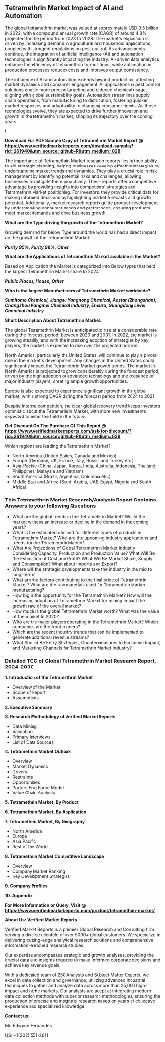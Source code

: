 <h2>Tetramethrin Market Impact of AI and Automation</h2><p>The global tetramethrin market was valued at approximately USD 3.5 billion in 2022, with a compound annual growth rate (CAGR) of around 4.8% projected for the period from 2023 to 2028. The market's expansion is driven by increasing demand in agricultural and household applications, coupled with stringent regulations on pest control. As advancements continue, the integration of artificial intelligence (AI) and automation technologies is significantly impacting the industry. AI-driven data analytics enhance the efficiency of tetramethrin formulations, while automation in production processes reduces costs and improves output consistency.</p><p>The influence of AI and automation extends beyond production, affecting market dynamics and consumer engagement. AI applications in pest control solutions enable more precise targeting and reduced chemical usage, aligning with global sustainability goals. Automation streamlines supply chain operations, from manufacturing to distribution, fostering quicker market responses and adaptability to changing consumer needs. As these technologies evolve, they are expected to drive further innovation and growth in the tetramethrin market, shaping its trajectory over the coming years.</p>t</p><p id="" class=""><strong>Download Full PDF Sample Copy of Tetramethrin Market Report @ <a href="https://www.verifiedmarketreports.com/download-sample/?rid=261940&utm_source=github-R&utm_medium=028" target="_blank">https://www.verifiedmarketreports.com/download-sample/?rid=261940&utm_source=github-R&utm_medium=028</a></strong></p><p>The importance of&nbsp;Tetramethrin Market research reports lies in their ability to aid strategic planning, helping businesses develop effective strategies by understanding market trends and dynamics. They play a crucial role in risk management by identifying potential risks and challenges, allowing businesses to mitigate them proactively. These reports offer a competitive advantage by providing insights into competitors' strategies and Tetramethrin Market positioning. For investors, they provide critical data for making informed decisions by highlighting market forecasts and growth potential. Additionally, market research reports guide product development by understanding consumer needs and preferences, ensuring products meet market demands and drive business growth.</p><p><strong>What are the&nbsp;Type driving the growth of the Tetramethrin Market?</strong></p><p id="" class="">Growing demand for below Type around the world has had a direct impact on the growth of the Tetramethrin Market:</p><em><strong>Purity 95%, Purity 98%, Other</strong></em></p><strong>What are the&nbsp;Applications&nbsp;of Tetramethrin Market available in the Market?</strong></p><p id="" class="">Based on Application the Market is categorized into Below types that held the largest Tetramethrin Market share In 2024.</p><em><strong>Public Places, House, Other</strong></em></p><strong>Who is the largest Manufacturers of Tetramethrin Market worldwide?</strong></p><p><em><strong>Sumitomo Chemical, Jiangsu Yangnong Chemical, Aestar (Zhongshan), Changzhou Kangmei Chemical Industry, Endura, Guangdong Liwei Chemical Industry</strong></em></p><p id="" class=""><strong>Short Description About Tetramethrin Market:</strong></p><p>The global Tetramethrin Market is anticipated to rise at a considerable rate during the forecast period, between 2023 and 2031. In 2022, the market is growing steadily, and with the increasing adoption of strategies by key players, the market is expected to rise over the projected horizon.</p><p>North America, particularly the United States, will continue to play a pivotal role in the market's development. Any changes in the United States could significantly impact the Tetramethrin Market growth trends. The market in North America is projected to grow considerably during the forecast period, driven by the high adoption of advanced technology and the presence of major industry players, creating ample growth opportunities.</p><p>Europe is also expected to experience significant growth in the global market, with a strong CAGR during the forecast period from 2024 to 2031.</p><p>Despite intense competition, the clear global recovery trend keeps investors optimistic about the Tetramethrin Market, with more new investments expected to enter the field in the future.</p><p id="" class=""><strong>Get Discount On The Purchase Of This Report @ <a href="https://www.verifiedmarketreports.com/ask-for-discount/?rid=261940&utm_source=github-R&utm_medium=028" target="_blank">https://www.verifiedmarketreports.com/ask-for-discount/?rid=261940&utm_source=github-R&utm_medium=028</a></strong></p>Which regions are leading the Tetramethrin Market?</p><ul><li>North America (United States, Canada and Mexico)</li><li>Europe (Germany, UK, France, Italy, Russia and Turkey etc.)</li><li>Asia-Pacific (China, Japan, Korea, India, Australia, Indonesia, Thailand, Philippines, Malaysia and Vietnam)</li><li>South America (Brazil, Argentina, Columbia etc.)</li><li>Middle East and Africa (Saudi Arabia, UAE, Egypt, Nigeria and South Africa)</li></ul><h3 id="" class="">This Tetramethrin Market Research/Analysis Report Contains Answers to your following Questions</h3><ul><li>What are the global trends in the Tetramethrin Market? Would the market witness an increase or decline in the demand in the coming years?</li><li>What is the estimated demand for different types of products in Tetramethrin Market? What are the upcoming industry applications and trends for the Tetramethrin Market?</li><li>What Are Projections of Global Tetramethrin Market Industry Considering Capacity, Production and Production Value? What Will Be the Estimation of Cost and Profit? What Will Be Market Share, Supply and Consumption? What about imports and Export?</li><li>Where will the strategic developments take the industry in the mid to long-term?</li><li>What are the factors contributing to the final price of Tetramethrin Market? What are the raw materials used for Tetramethrin Market manufacturing?</li><li>How big is the opportunity for the Tetramethrin Market? How will the increasing adoption of Tetramethrin Market for mining impact the growth rate of the overall market?</li><li>How much is the global Tetramethrin Market worth? What was the value of the market In 2020?</li><li>Who are the major players operating in the Tetramethrin Market? Which companies are the front runners?</li><li>Which are the recent industry trends that can be implemented to generate additional revenue streams?</li><li>What Should Be Entry Strategies, Countermeasures to Economic Impact, and Marketing Channels for Tetramethrin Market Industry?</li></ul><h3 id="" class="">Detailed TOC of Global Tetramethrin Market Research Report, 2024-2030</h3><p id="" class=""><strong>1. Introduction of the Tetramethrin Market</strong></p><ul><li>Overview of the Market</li><li>Scope of Report</li><li>Assumptions</li></ul><p id="" class=""><strong>2. Executive Summary</strong></p><p id="" class=""><strong>3. Research Methodology of Verified Market Reports</strong></p><ul><li>Data Mining</li><li>Validation</li><li>Primary Interviews</li><li>List of Data Sources</li></ul><p id="" class=""><strong>4. Tetramethrin Market Outlook</strong></p><ul><li>Overview</li><li>Market Dynamics</li><li>Drivers</li><li>Restraints</li><li>Opportunities</li><li>Porters Five Force Model</li><li>Value Chain Analysis</li></ul><p id="" class=""><strong>5. Tetramethrin Market, By Product</strong></p><p id="" class=""><strong>6. Tetramethrin Market, By Application</strong></p><p id="" class=""><strong>7. Tetramethrin Market, By Geography</strong></p><ul><li>North America</li><li>Europe</li><li>Asia Pacific</li><li>Rest of the World</li></ul><p id="" class=""><strong>8. Tetramethrin Market Competitive Landscape</strong></p><ul><li>Overview</li><li>Company Market Ranking</li><li>Key Development Strategies</li></ul><p id="" class=""><strong>9. Company Profiles</strong></p><p id="" class=""><strong>10. Appendix</strong></p><p id="" class=""><strong>For More Information or Query, Visit @ <a href="https://www.verifiedmarketreports.com/product/tetramethrin-market/" target="_blank">https://www.verifiedmarketreports.com/product/tetramethrin-market/</a></strong></p><p id="" class=""><strong>About Us: Verified Market Reports</strong></p><p id="" class="">Verified Market Reports is a premier Global Research and Consulting firm serving a diverse clientele of over 5000+ global customers. We specialize in delivering cutting-edge analytical research solutions and comprehensive information-enriched research studies.</p><p id="" class="">Our expertise encompasses strategic and growth analyses, providing the crucial data and insights required to make informed corporate decisions and achieve key revenue goals.</p><p id="" class="">With a dedicated team of 250 Analysts and Subject Matter Experts, we excel in data collection and governance, utilizing advanced industrial techniques to gather and analyze data across more than 25,000 high-impact and niche markets. Our analysts are adept at integrating modern data collection methods with superior research methodologies, ensuring the production of precise and insightful research based on years of collective experience and specialized knowledge.</p><p id="" class=""><strong>Contact us:</strong></p><p id="" class="">Mr. Edwyne Fernandes</p><p id="" class="">US: +1(302) 551-2611</p>